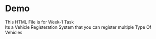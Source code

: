 # Demo


This HTML File is for Week-1 Task \
Its a Vehicle Registeration System that you can register multiple Type Of Vehicles
